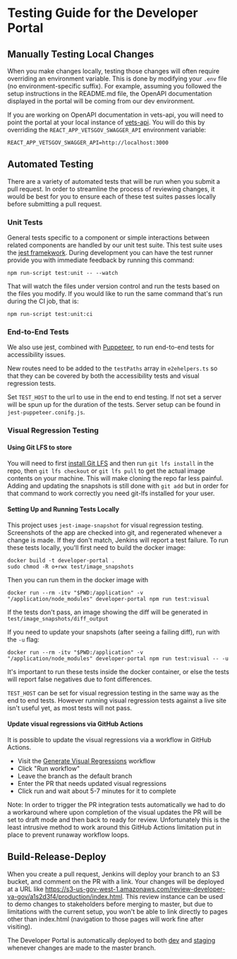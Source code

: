 # Testing Guide for the Developer Portal

## Manually Testing Local Changes

When you make changes locally, testing those changes will often require overriding an environment variable.
This is done by modifying your `.env` file (no environment-specific suffix). For example, assuming you
followed the setup instructions in the README.md file, the OpenAPI documentation displayed in the portal will
be coming from our dev environment.

If you are working on OpenAPI documentation in vets-api, you will need to point the portal at your local
instance of [vets-api](https://github.com/department-of-veterans-affairs/vets-api#base-setup). You will do
this by overriding the `REACT_APP_VETSGOV_SWAGGER_API` environment variable:

```
REACT_APP_VETSGOV_SWAGGER_API=http://localhost:3000
```

## Automated Testing

There are a variety of automated tests that will be run when you submit a pull request. In order to streamline
the process of reviewing changes, it would be best for you to ensure each of these test suites passes locally
before submitting a pull request.

### Unit Tests

General tests specific to a component or simple interactions between related components are handled by our
unit test suite. This test suite uses the [jest framekwork](https://jestjs.io/). During development you can
have the test runner provide you with immediate feedback by running this command:

```
npm run-script test:unit -- --watch
```

That will watch the files under version control and run the tests based on the files you modify. If you would
like to run the same command that's run during the CI job, that is:

```
npm run-script test:unit:ci
```

### End-to-End Tests

We also use jest, combined with [Puppeteer](https://github.com/GoogleChrome/puppeteer), to run end-to-end tests
for accessibility issues.

New routes need to be added to the `testPaths` array in `e2ehelpers.ts` so that they can be covered by both the accessibility tests and visual regression tests.

Set `TEST_HOST` to the url to use in the end to end testing. If not set a server will be spun up for the duration of the tests. Server setup can be found in `jest-puppeteer.conifg.js`.

### Visual Regression Testing

#### Using Git LFS to store

You will need to first [install Git LFS](https://github.com/git-lfs/git-lfs/wiki/Installation) and then run `git lfs install` in the repo, then `git lfs checkout` or `git lfs pull` to get the actual image contents on your machine. This will make cloning the repo far less painful. Adding and updating the snapshots is still done with `git add` but in order for that command to work correctly you need git-lfs installed for your user.

#### Setting Up and Running Tests Locally

This project uses `jest-image-snapshot` for visual regression testing. Screenshots of the app are checked into git, and regenerated whenever a change is made. If they don't match, Jenkins will report a test failure. To run these tests locally, you'll first need to build the docker image:

```
docker build -t developer-portal .
sudo chmod -R o+rwx test/image_snapshots
```

Then you can run them in the docker image with

```
docker run --rm -itv "$PWD:/application" -v "/application/node_modules" developer-portal npm run test:visual
```

If the tests don't pass, an image showing the diff will be generated in `test/image_snapshots/diff_output`

If you need to update your snapshots (after seeing a failing diff), run with the `-u` flag:

```
docker run --rm -itv "$PWD:/application" -v "/application/node_modules" developer-portal npm run test:visual -- -u
```

It's important to run these tests inside the docker container, or else the tests will report false negatives due to font differences.

`TEST_HOST` can be set for visual regression testing in the same way as the end to end tests. However running visual regression tests against a live site isn't useful yet, as most tests will not pass.

#### Update visual regressions via GitHub Actions

It is possible to update the visual regressions via a workflow in GitHub Actions.

- Visit the [Generate Visual Regressions](https://github.com/department-of-veterans-affairs/developer-portal/actions/workflows/generate-visual-regressions.yml) workflow
- Click "Run workflow"
- Leave the branch as the default branch
- Enter the PR that needs updated visual regressions
- Click run and wait about 5-7 minutes for it to complete

Note: In order to trigger the PR integration tests automatically we had to do a workaround where upon completion of the visual updates the PR will be set to draft mode and then back to ready for review. Unfortunately this is the least intrusive method to work around this GitHub Actions limitation put in place to prevent runaway workflow loops.

## Build-Release-Deploy

When you create a pull request, Jenkins will deploy your branch to an S3 bucket, and comment on the PR with a link. Your changes will be deployed at a URL like https://s3-us-gov-west-1.amazonaws.com/review-developer-va-gov/a1s2d3f4/production/index.html. This review instance can be used to demo changes to stakeholders before merging to master, but due to limitations with the current setup, you won't be able to link directly to pages other than index.html (navigation to those pages will work fine after visiting).

The Developer Portal is automatically deployed to both [dev](https://dev-developer.va.gov/) and [staging](https://staging-developer.va.gov/) whenever changes are made to the master branch.
